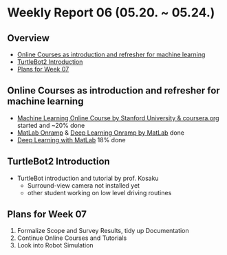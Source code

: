 # Weekly Report 06 (05.20. ~ 05.24.)

## Overview
- [Online Courses as introduction and refresher for machine learning](#Online-Courses-as-introduction-and-refresher-for-machine-learning)
- [TurtleBot2 Introduction](#TurtleBot2-Introduction)
- [Plans for Week 07](#Plans-for-Week-07)

## Online Courses as introduction and refresher for machine learning
- [Machine Learning Online Course by Stanford University & coursera.org](https://www.coursera.org/learn/machine-learning/home/welcome) started and ~20% done
- [MatLab Onramp](https://www.mathworks.com/learn/tutorials/matlab-onramp.html) & [Deep Learning Onramp by MatLab](https://www.mathworks.com/learn/tutorials/deep-learning-onramp.html) done
- [Deep Learning with MatLab](https://www.mathworks.com/training-schedule/deep-learning-with-matlab) 18% done

## TurtleBot2 Introduction
- TurtleBot introduction and tutorial by prof. Kosaku
    - Surround-view camera not installed yet
    - other student working on low level driving routines

## Plans for Week 07
1. Formalize Scope and Survey Results, tidy up Documentation
2. Continue Online Courses and Tutorials
3. Look into Robot Simulation